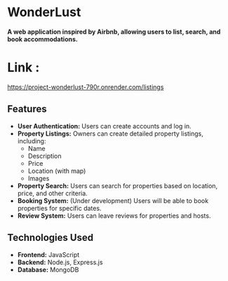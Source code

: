 # WonderLust

**A web application inspired by Airbnb, allowing users to list, search, and book accommodations.**

# Link : 
https://project-wonderlust-790r.onrender.com/listings


## Features

* **User Authentication:** Users can create accounts and log in.
* **Property Listings:** Owners can create detailed property listings, including:
    * Name
    * Description
    * Price
    * Location (with map)
    * Images
* **Property Search:** Users can search for properties based on location, price, and other criteria.
* **Booking System:** (Under development) Users will be able to book properties for specific dates.
* **Review System:** Users can leave reviews for properties and hosts.

## Technologies Used

* **Frontend:** JavaScript
* **Backend:** Node.js, Express.js
* **Database:** MongoDB
